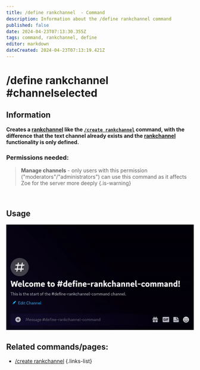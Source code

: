 ```yaml
---
title: /define rankchannel  - Command
description: Information about the /define rankchannel command
published: false
date: 2024-04-23T07:13:30.355Z
tags: command, rankchannel, define
editor: markdown
dateCreated: 2024-04-23T07:13:19.421Z
---
```


# /define rankchannel #channelselected
## Information
**Creates a [rankchannel](/en/features/rankChannel) like the [`/create rankchannel`](/en/commands/create/rankChannel) command, with the difference that the text channel already exists and the [rankchannel](/en/features/rankChannel) functionality is only defined.**
<br>

### Permissions needed:
>**Manage channels** - only users with this permission ("moderators"/"administrators") can use this command as it affects Zoe for the server more deeply {.is-warning}

<br>

## Usage
![](/new_define_rankchannel.gif)
<br>
 
## Related commands/pages:
- [/create rankchannel](/en/commands/create/rankChannel/) 
{.links-list}